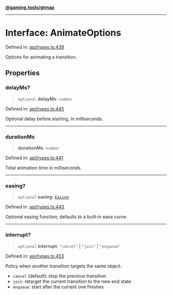 [**@gaming.tools/gtmap**](README.md)

***

# Interface: AnimateOptions

Defined in: [api/types.ts:439](https://github.com/gamingtools/gt-map/blob/37582d0663306e25f7b67e6e3ae4390bd14c21af/packages/gtmap/src/api/types.ts#L439)

Options for animating a transition.

## Properties

### delayMs?

> `optional` **delayMs**: `number`

Defined in: [api/types.ts:445](https://github.com/gamingtools/gt-map/blob/37582d0663306e25f7b67e6e3ae4390bd14c21af/packages/gtmap/src/api/types.ts#L445)

Optional delay before starting, in milliseconds.

***

### durationMs

> **durationMs**: `number`

Defined in: [api/types.ts:441](https://github.com/gamingtools/gt-map/blob/37582d0663306e25f7b67e6e3ae4390bd14c21af/packages/gtmap/src/api/types.ts#L441)

Total animation time in milliseconds.

***

### easing?

> `optional` **easing**: [`Easing`](TypeAlias.Easing.md)

Defined in: [api/types.ts:443](https://github.com/gamingtools/gt-map/blob/37582d0663306e25f7b67e6e3ae4390bd14c21af/packages/gtmap/src/api/types.ts#L443)

Optional easing function; defaults to a built‑in ease curve.

***

### interrupt?

> `optional` **interrupt**: `"cancel"` \| `"join"` \| `"enqueue"`

Defined in: [api/types.ts:453](https://github.com/gamingtools/gt-map/blob/37582d0663306e25f7b67e6e3ae4390bd14c21af/packages/gtmap/src/api/types.ts#L453)

Policy when another transition targets the same object.

- `cancel` (default): stop the previous transition
- `join`: retarget the current transition to the new end state
- `enqueue`: start after the current one finishes
